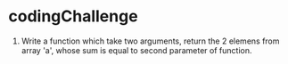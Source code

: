 # codingChallenge
1.  Write a function which take two arguments, return the 2 elemens from array 'a', 
    whose sum is equal to second parameter of function.
